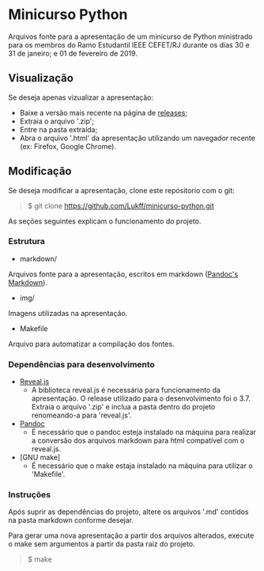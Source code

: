 # Minicurso Python

Arquivos fonte para a apresentação de um minicurso de Python ministrado para os membros do Ramo Estudantil IEEE CEFET/RJ durante os dias 30 e 31 de janeiro; e 01 de fevereiro de 2019.

## Visualização

Se deseja apenas vizualizar a apresentação:
- Baixe a versão mais recente na página de [releases](https://github.com/Lukff/minicurso-python/releases);
- Extraia o arquivo '.zip';
- Entre na pasta extraída;
- Abra o arquivo '.html' da apresentação utilizando um navegador recente (ex: Firefox, Google Chrome).

## Modificação

Se deseja modificar a apresentação, clone este repósitorio com o git:

> $ git clone https://github.com/Lukff/minicurso-python.git

As seções seguintes explicam o funcionamento do projeto.

### Estrutura

- markdown/

Arquivos fonte para a apresentação, escritos em markdown ([Pandoc's Markdown](https://pandoc.org/MANUAL.html#pandocs-markdown)).

- img/

Imagens utilizadas na apresentação.

- Makefile

Arquivo para automatizar a compilação dos fontes.

### Dependências para desenvolvimento

- [Reveal.js](https://revealjs.com/)
  - A biblioteca reveal.js é necessária para funcionamento da apresentação. O release utilizado para o desenvolvimento foi o 3.7.
   Extraia o arquivo '.zip' e inclua a pasta dentro do projeto renomeando-a para 'reveal.js'.
- [Pandoc](https://pandoc.org/)
  - É necessário que o pandoc esteja instalado na máquina para  realizar a conversão dos arquivos markdown para html compatível com o reveal.js.
- [GNU make]
  - É necessário que o make estaja instalado na máquina para utilizar o 'Makefile'.

### Instruções

Após suprir as dependências do projeto, altere os arquivos '.md' contidos na pasta markdown conforme desejar.

Para gerar uma nova apresentação a partir dos arquivos alterados, execute o make sem argumentos a partir da pasta raíz do projeto.

> $ make
